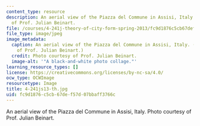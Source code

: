 ```yaml
---
content_type: resource
description: An aerial view of the Piazza del Commune in Assisi, Italy. Photo courtesy
  of Prof. Julian Beinart.
file: /courses/4-241j-theory-of-city-form-spring-2013/fc9d1876c5cb67def57d07bbaff3766c_4-241js13-th.jpg
file_type: image/jpeg
image_metadata:
  caption: An aerial view of the Piazza del Commune in Assisi, Italy. (Photo courtesy
    of Prof. Julian Beinart.)
  credit: Photo courtesy of Prof. Julian Beinart.
  image-alt: '"A black-and-white photo collage."'
learning_resource_types: []
license: https://creativecommons.org/licenses/by-nc-sa/4.0/
ocw_type: OCWImage
resourcetype: Image
title: 4-241js13-th.jpg
uid: fc9d1876-c5cb-67de-f57d-07bbaff3766c
---
```

An aerial view of the Piazza del Commune in Assisi, Italy. Photo courtesy of Prof. Julian Beinart.